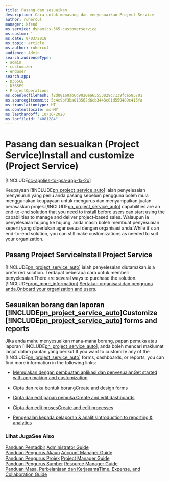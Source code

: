 ```yaml
---
title: Pasang dan sesuaikan
description: Cara untuk memasang dan menyesuaikan Project Service
author: ruhercul
manager: kfend
ms.service: dynamics-365-customerservice
ms.custom: ''
ms.date: 8/03/2018
ms.topic: article
ms.author: ruhercul
audience: Admin
search.audienceType:
- admin
- customizer
- enduser
search.app:
- D365CE
- D365PS
- ProjectOperations
ms.openlocfilehash: f2d88160ab6d9020ea65553829c7139fce585701
ms.sourcegitcommit: 5c4c9bf3ba018562d6cb3443c01d550489c415fa
ms.translationtype: HT
ms.contentlocale: ms-MY
ms.lasthandoff: 10/16/2020
ms.locfileid: "4081284"
---
```

# <a name="install-and-customize-project-service"></a><span data-ttu-id="d67c2-103">Pasang dan sesuaikan (Project Service)</span><span class="sxs-lookup"><span data-stu-id="d67c2-103">Install and customize (Project Service)</span></span>

[!INCLUDE[cc-applies-to-psa-app-1x-2x](../includes/cc-applies-to-psa-app-1x-2x.md)]

<span data-ttu-id="d67c2-104">Keupayaan [!INCLUDE[pn_project_service_auto](../includes/pn-project-service-auto.md)] ialah penyelesaian menyeluruh yang perlu anda pasang sebelum pengguna boleh mula menggunakan keupayaan untuk mengurus dan menyampaikan jualan berasaskan projek.</span><span class="sxs-lookup"><span data-stu-id="d67c2-104">[!INCLUDE[pn_project_service_auto](../includes/pn-project-service-auto.md)] capabilities are an end-to-end solution that you need to install before users can start using the capabilities to manage and deliver project-based sales.</span></span> <span data-ttu-id="d67c2-105">Walaupun ia penyelesaian hujung ke hujung, anda masih boleh membuat penyesuaian seperti yang diperlukan agar sesuai dengan organisasi anda.</span><span class="sxs-lookup"><span data-stu-id="d67c2-105">While it's an end-to-end solution, you can still make customizations as needed to suit your organization.</span></span>  
<!-- TODO: I expect to find the information on how to get and install this here. Please find that and add it here. Same for Project Service.--> 
  
## <a name="install-project-service"></a><span data-ttu-id="d67c2-106">Pasang Project Service</span><span class="sxs-lookup"><span data-stu-id="d67c2-106">Install Project Service</span></span>  
 [!INCLUDE[pn_project_service_auto](../includes/pn-project-service-auto.md)] <span data-ttu-id="d67c2-107">ialah penyelesaian diutamakan.</span><span class="sxs-lookup"><span data-stu-id="d67c2-107">is a preferred solution.</span></span> <span data-ttu-id="d67c2-108">Terdapat beberapa cara untuk membeli penyelesaian.</span><span class="sxs-lookup"><span data-stu-id="d67c2-108">There are several ways to purchase the solution.</span></span> [!INCLUDE[proc_more_information](../includes/proc-more-information.md)] <span data-ttu-id="d67c2-109">[Sertakan organisasi dan pengguna anda](https://docs.microsoft.com/dynamics365/customerengagement/on-premises/admin/onboard-your-organization-and-users-to-dynamics-365-online).</span><span class="sxs-lookup"><span data-stu-id="d67c2-109">[Onboard your organization and users](https://docs.microsoft.com/dynamics365/customerengagement/on-premises/admin/onboard-your-organization-and-users-to-dynamics-365-online).</span></span>  
  
## <a name="customize-pn_project_service_auto-forms-and-reports"></a><span data-ttu-id="d67c2-110">Sesuaikan borang dan laporan [!INCLUDE[pn_project_service_auto](../includes/pn-project-service-auto.md)]</span><span class="sxs-lookup"><span data-stu-id="d67c2-110">Customize [!INCLUDE[pn_project_service_auto](../includes/pn-project-service-auto.md)] forms and reports</span></span>  
 <span data-ttu-id="d67c2-111">Jika anda mahu menyesuaikan mana-mana borang, papan pemuka atau laporan [!INCLUDE[pn_project_service_auto](../includes/pn-project-service-auto.md)], anda boleh mencari maklumat lanjut dalam pautan yang berikut:</span><span class="sxs-lookup"><span data-stu-id="d67c2-111">If you want to customize any of the [!INCLUDE[pn_project_service_auto](../includes/pn-project-service-auto.md)] forms, dashboards, or reports, you can find more information in the following links:</span></span>  
  
- [<span data-ttu-id="d67c2-112">Memulakan dengan pembuatan aplikasi dan penyesuaian</span><span class="sxs-lookup"><span data-stu-id="d67c2-112">Get started with app making and customization</span></span>](https://docs.microsoft.com/dynamics365/customerengagement/on-premises/customize/getting-started-customization)  
  
- [<span data-ttu-id="d67c2-113">Cipta dan reka bentuk borang</span><span class="sxs-lookup"><span data-stu-id="d67c2-113">Create and design forms</span></span>](https://docs.microsoft.com/dynamics365/customerengagement/on-premises/customize/create-design-forms)  
  
- [<span data-ttu-id="d67c2-114">Cipta dan edit papan pemuka.</span><span class="sxs-lookup"><span data-stu-id="d67c2-114">Create and edit dashboards</span></span>](https://docs.microsoft.com/dynamics365/customerengagement/on-premises/customize/create-edit-dashboards)  
  
- [<span data-ttu-id="d67c2-115">Cipta dan edit proses</span><span class="sxs-lookup"><span data-stu-id="d67c2-115">Create and edit processes</span></span>](https://docs.microsoft.com/dynamics365/customerengagement/on-premises/customize/guide-staff-through-common-tasks-processes)  
  
- [<span data-ttu-id="d67c2-116">Pengenalan kepada pelaporan & analitis</span><span class="sxs-lookup"><span data-stu-id="d67c2-116">Introduction to reporting & analytics</span></span>](https://docs.microsoft.com/dynamics365/customerengagement/on-premises/analytics/reporting-analytics-with-dynamics-365)  
  
### <a name="see-also"></a><span data-ttu-id="d67c2-117">Lihat Juga</span><span class="sxs-lookup"><span data-stu-id="d67c2-117">See Also</span></span>  
 <span data-ttu-id="d67c2-118">[Panduan Pentadbir](../psa/admin-guide.md) </span><span class="sxs-lookup"><span data-stu-id="d67c2-118">[Administrator Guide](../psa/admin-guide.md) </span></span>  
 <span data-ttu-id="d67c2-119">[Panduan Pengurus Akaun](../psa/account-manager-guide.md) </span><span class="sxs-lookup"><span data-stu-id="d67c2-119">[Account Manager Guide](../psa/account-manager-guide.md) </span></span>  
 <span data-ttu-id="d67c2-120">[Panduan Pengurus Projek](../psa/project-manager-guide.md) </span><span class="sxs-lookup"><span data-stu-id="d67c2-120">[Project Manager Guide](../psa/project-manager-guide.md) </span></span>  
 <span data-ttu-id="d67c2-121">[Panduan Pengurus Sumber](../psa/resource-manager-guide.md) </span><span class="sxs-lookup"><span data-stu-id="d67c2-121">[Resource Manager Guide](../psa/resource-manager-guide.md) </span></span>  
 [<span data-ttu-id="d67c2-122">Panduan Masa, Perbelanjaan dan Kerjasama</span><span class="sxs-lookup"><span data-stu-id="d67c2-122">Time, Expense, and Collaboration Guide</span></span>](../psa/time-expense-collaboration-guide.md)
